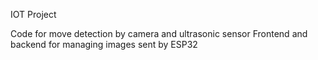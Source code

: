 IOT Project

Code for move detection by camera and ultrasonic sensor
Frontend and backend for managing images sent by ESP32
